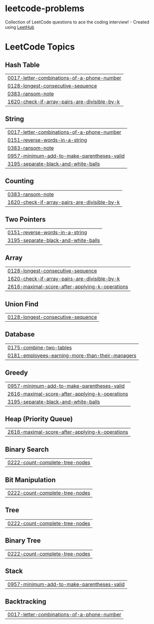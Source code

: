 # leetcode-problems
Collection of LeetCode questions to ace the coding interview! - Created using [LeetHub](https://github.com/QasimWani/LeetHub)

<!---LeetCode Topics Start-->
# LeetCode Topics
## Hash Table
|  |
| ------- |
| [0017-letter-combinations-of-a-phone-number](https://github.com/mehedi-iitdu/leetcode-problems/tree/master/0017-letter-combinations-of-a-phone-number) |
| [0128-longest-consecutive-sequence](https://github.com/mehedi-iitdu/leetcode-problems/tree/master/0128-longest-consecutive-sequence) |
| [0383-ransom-note](https://github.com/mehedi-iitdu/leetcode-problems/tree/master/0383-ransom-note) |
| [1620-check-if-array-pairs-are-divisible-by-k](https://github.com/mehedi-iitdu/leetcode-problems/tree/master/1620-check-if-array-pairs-are-divisible-by-k) |
## String
|  |
| ------- |
| [0017-letter-combinations-of-a-phone-number](https://github.com/mehedi-iitdu/leetcode-problems/tree/master/0017-letter-combinations-of-a-phone-number) |
| [0151-reverse-words-in-a-string](https://github.com/mehedi-iitdu/leetcode-problems/tree/master/0151-reverse-words-in-a-string) |
| [0383-ransom-note](https://github.com/mehedi-iitdu/leetcode-problems/tree/master/0383-ransom-note) |
| [0957-minimum-add-to-make-parentheses-valid](https://github.com/mehedi-iitdu/leetcode-problems/tree/master/0957-minimum-add-to-make-parentheses-valid) |
| [3195-separate-black-and-white-balls](https://github.com/mehedi-iitdu/leetcode-problems/tree/master/3195-separate-black-and-white-balls) |
## Counting
|  |
| ------- |
| [0383-ransom-note](https://github.com/mehedi-iitdu/leetcode-problems/tree/master/0383-ransom-note) |
| [1620-check-if-array-pairs-are-divisible-by-k](https://github.com/mehedi-iitdu/leetcode-problems/tree/master/1620-check-if-array-pairs-are-divisible-by-k) |
## Two Pointers
|  |
| ------- |
| [0151-reverse-words-in-a-string](https://github.com/mehedi-iitdu/leetcode-problems/tree/master/0151-reverse-words-in-a-string) |
| [3195-separate-black-and-white-balls](https://github.com/mehedi-iitdu/leetcode-problems/tree/master/3195-separate-black-and-white-balls) |
## Array
|  |
| ------- |
| [0128-longest-consecutive-sequence](https://github.com/mehedi-iitdu/leetcode-problems/tree/master/0128-longest-consecutive-sequence) |
| [1620-check-if-array-pairs-are-divisible-by-k](https://github.com/mehedi-iitdu/leetcode-problems/tree/master/1620-check-if-array-pairs-are-divisible-by-k) |
| [2616-maximal-score-after-applying-k-operations](https://github.com/mehedi-iitdu/leetcode-problems/tree/master/2616-maximal-score-after-applying-k-operations) |
## Union Find
|  |
| ------- |
| [0128-longest-consecutive-sequence](https://github.com/mehedi-iitdu/leetcode-problems/tree/master/0128-longest-consecutive-sequence) |
## Database
|  |
| ------- |
| [0175-combine-two-tables](https://github.com/mehedi-iitdu/leetcode-problems/tree/master/0175-combine-two-tables) |
| [0181-employees-earning-more-than-their-managers](https://github.com/mehedi-iitdu/leetcode-problems/tree/master/0181-employees-earning-more-than-their-managers) |
## Greedy
|  |
| ------- |
| [0957-minimum-add-to-make-parentheses-valid](https://github.com/mehedi-iitdu/leetcode-problems/tree/master/0957-minimum-add-to-make-parentheses-valid) |
| [2616-maximal-score-after-applying-k-operations](https://github.com/mehedi-iitdu/leetcode-problems/tree/master/2616-maximal-score-after-applying-k-operations) |
| [3195-separate-black-and-white-balls](https://github.com/mehedi-iitdu/leetcode-problems/tree/master/3195-separate-black-and-white-balls) |
## Heap (Priority Queue)
|  |
| ------- |
| [2616-maximal-score-after-applying-k-operations](https://github.com/mehedi-iitdu/leetcode-problems/tree/master/2616-maximal-score-after-applying-k-operations) |
## Binary Search
|  |
| ------- |
| [0222-count-complete-tree-nodes](https://github.com/mehedi-iitdu/leetcode-problems/tree/master/0222-count-complete-tree-nodes) |
## Bit Manipulation
|  |
| ------- |
| [0222-count-complete-tree-nodes](https://github.com/mehedi-iitdu/leetcode-problems/tree/master/0222-count-complete-tree-nodes) |
## Tree
|  |
| ------- |
| [0222-count-complete-tree-nodes](https://github.com/mehedi-iitdu/leetcode-problems/tree/master/0222-count-complete-tree-nodes) |
## Binary Tree
|  |
| ------- |
| [0222-count-complete-tree-nodes](https://github.com/mehedi-iitdu/leetcode-problems/tree/master/0222-count-complete-tree-nodes) |
## Stack
|  |
| ------- |
| [0957-minimum-add-to-make-parentheses-valid](https://github.com/mehedi-iitdu/leetcode-problems/tree/master/0957-minimum-add-to-make-parentheses-valid) |
## Backtracking
|  |
| ------- |
| [0017-letter-combinations-of-a-phone-number](https://github.com/mehedi-iitdu/leetcode-problems/tree/master/0017-letter-combinations-of-a-phone-number) |
<!---LeetCode Topics End-->